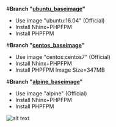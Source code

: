 #**Branch "[ubuntu_baseimage](https://github.com/ros-kamach/baseimage-nginx-phpfpm/tree/ubuntu_baseimage)"**
   - Use image "ubuntu:16.04" (Official)
   - Install Nhinx+PHPFPM
   - Install  PHPFPM
   
#**Branch "[centos_baseimage](https://github.com/ros-kamach/baseimage-nginx-phpfpm/tree/centos_baseimage)"**
   - Use image "centos:centos7" (Official)
   - Install Nhinx+PHPFPM
   - Install  PHPFPM
   Image Size=347MB
   
#**Branch "[alpine_baseimage](https://github.com/ros-kamach/baseimage-nginx-phpfpm/tree/alpine_baseimage)"**
   - Use image "alpine" (Official)
   - Install Nhinx+PHPFPM
   - Install  PHPFPM

![alt text](https://websanova.com/img/posts/setting-up-php-with-nginx.png)

